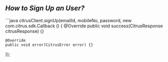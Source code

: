 <h2><i>How to Sign Up an User?</i></h2>
```java
  citrusClient.signUp(emailId, mobileNo, password, new com.citrus.sdk.Callback <CitrusResponse > () {
     @Override
    public void success(CitrusResponse citrusResponse) {}

    @Override
    public void error(CitrusError error) {}
  });
  ```
